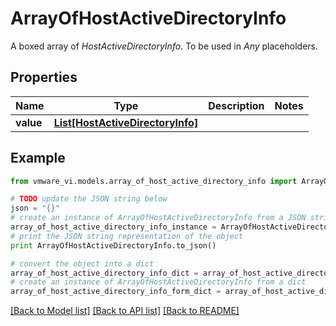 # ArrayOfHostActiveDirectoryInfo

A boxed array of *HostActiveDirectoryInfo*. To be used in *Any* placeholders. 

## Properties
Name | Type | Description | Notes
------------ | ------------- | ------------- | -------------
**value** | [**List[HostActiveDirectoryInfo]**](HostActiveDirectoryInfo.md) |  | 

## Example

```python
from vmware_vi.models.array_of_host_active_directory_info import ArrayOfHostActiveDirectoryInfo

# TODO update the JSON string below
json = "{}"
# create an instance of ArrayOfHostActiveDirectoryInfo from a JSON string
array_of_host_active_directory_info_instance = ArrayOfHostActiveDirectoryInfo.from_json(json)
# print the JSON string representation of the object
print ArrayOfHostActiveDirectoryInfo.to_json()

# convert the object into a dict
array_of_host_active_directory_info_dict = array_of_host_active_directory_info_instance.to_dict()
# create an instance of ArrayOfHostActiveDirectoryInfo from a dict
array_of_host_active_directory_info_form_dict = array_of_host_active_directory_info.from_dict(array_of_host_active_directory_info_dict)
```
[[Back to Model list]](../README.md#documentation-for-models) [[Back to API list]](../README.md#documentation-for-api-endpoints) [[Back to README]](../README.md)


